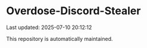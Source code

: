 # Overdose-Discord-Stealer

Last updated: 2025-07-10 20:12:12

This repository is automatically maintained.
